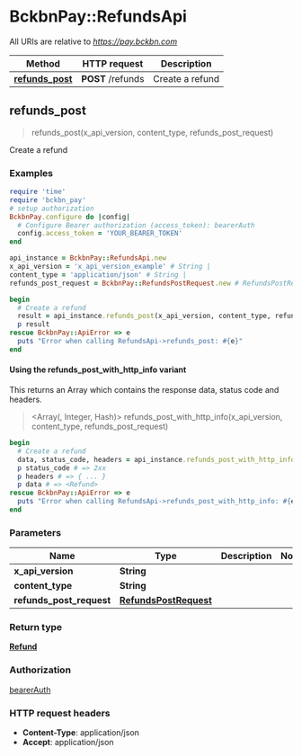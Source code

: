 # BckbnPay::RefundsApi

All URIs are relative to *https://pay.bckbn.com*

| Method | HTTP request | Description |
| ------ | ------------ | ----------- |
| [**refunds_post**](RefundsApi.md#refunds_post) | **POST** /refunds | Create a refund |


## refunds_post

> <Refund> refunds_post(x_api_version, content_type, refunds_post_request)

Create a refund

### Examples

```ruby
require 'time'
require 'bckbn_pay'
# setup authorization
BckbnPay.configure do |config|
  # Configure Bearer authorization (access_token): bearerAuth
  config.access_token = 'YOUR_BEARER_TOKEN'
end

api_instance = BckbnPay::RefundsApi.new
x_api_version = 'x_api_version_example' # String | 
content_type = 'application/json' # String | 
refunds_post_request = BckbnPay::RefundsPostRequest.new # RefundsPostRequest | 

begin
  # Create a refund
  result = api_instance.refunds_post(x_api_version, content_type, refunds_post_request)
  p result
rescue BckbnPay::ApiError => e
  puts "Error when calling RefundsApi->refunds_post: #{e}"
end
```

#### Using the refunds_post_with_http_info variant

This returns an Array which contains the response data, status code and headers.

> <Array(<Refund>, Integer, Hash)> refunds_post_with_http_info(x_api_version, content_type, refunds_post_request)

```ruby
begin
  # Create a refund
  data, status_code, headers = api_instance.refunds_post_with_http_info(x_api_version, content_type, refunds_post_request)
  p status_code # => 2xx
  p headers # => { ... }
  p data # => <Refund>
rescue BckbnPay::ApiError => e
  puts "Error when calling RefundsApi->refunds_post_with_http_info: #{e}"
end
```

### Parameters

| Name | Type | Description | Notes |
| ---- | ---- | ----------- | ----- |
| **x_api_version** | **String** |  |  |
| **content_type** | **String** |  |  |
| **refunds_post_request** | [**RefundsPostRequest**](RefundsPostRequest.md) |  |  |

### Return type

[**Refund**](Refund.md)

### Authorization

[bearerAuth](../README.md#bearerAuth)

### HTTP request headers

- **Content-Type**: application/json
- **Accept**: application/json

